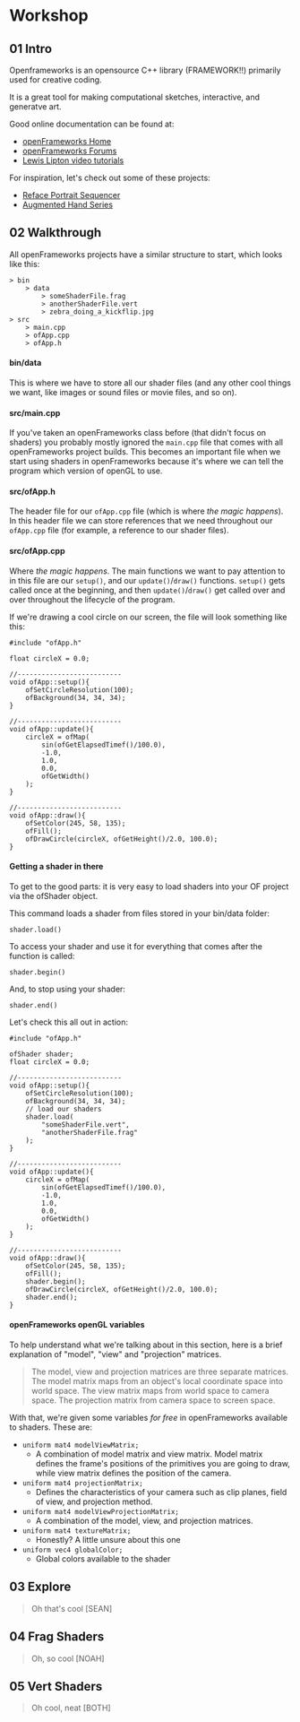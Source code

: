 # Workshop

## 01 Intro

Openframeworks is an opensource C++ library (FRAMEWORK!!) primarily used for creative coding.

It is a great tool for making computational sketches, interactive, and generatve art.

Good online documentation can be found at:

* [openFrameworks Home](https://openframeworks.cc)
* [openFrameworks Forums](https://forum.openframeworks.cc)
* [Lewis Lipton video tutorials](https://www.youtube.com/channel/UC8Wzk_R1GoPkPqLo-obU_kQ)

For inspiration, let's check out some of these projects:

* [Reface Portrait Sequencer](https://vimeo.com/2355887)
* [Augmented Hand Series](http://www.flong.com/projects/augmented-hand-series/)

## 02 Walkthrough

All openFrameworks projects have a similar structure to start, which looks like this:

```
> bin
	> data
		> someShaderFile.frag
		> anotherShaderFile.vert
		> zebra_doing_a_kickflip.jpg
> src
	> main.cpp
	> ofApp.cpp
	> ofApp.h
```

#### bin/data

This is where we have to store all our shader files (and any other cool things we want, like images or sound files or movie files, and so on).

#### src/main.cpp

If you've taken an openFrameworks class before (that didn't focus on shaders) you probably mostly ignored the `main.cpp` file that comes with all openFrameworks project builds. This becomes an important file when we start using shaders in openFrameworks because it's where we can tell the program which version of openGL to use.

#### src/ofApp.h

The header file for our `ofApp.cpp` file (which is where _the magic happens_). In this header file we can store references that we need throughout our `ofApp.cpp` file (for example, a reference to our shader files).

#### src/ofApp.cpp

Where _the magic happens_. The main functions we want to pay attention to in this file are our `setup()`, and our `update()`/`draw()` functions. `setup()` gets called once at the beginning, and then `update()`/`draw()` get called over and over throughout the lifecycle of the program.

If we're drawing a cool circle on our screen, the file will look something like this:

```
#include "ofApp.h"

float circleX = 0.0;

//--------------------------
void ofApp::setup(){
	ofSetCircleResolution(100);
	ofBackground(34, 34, 34);
}

//--------------------------
void ofApp::update(){
	circleX = ofMap(
		sin(ofGetElapsedTimef()/100.0),
		-1.0,
		1.0,
		0.0,
		ofGetWidth()
	);
}

//--------------------------
void ofApp::draw(){
	ofSetColor(245, 58, 135);
	ofFill();
	ofDrawCircle(circleX, ofGetHeight()/2.0, 100.0);
}
```

#### Getting a shader in there

To get to the good parts: it is very easy to load shaders into your OF project via the ofShader object.

This command loads a shader from files stored in your bin/data folder:

```
shader.load()
```

To access your shader and use it for everything that comes after the function is called: 

```
shader.begin()
```

And, to stop using your shader:
```
shader.end()
```

Let's check this all out in action:

```
#include "ofApp.h"

ofShader shader;
float circleX = 0.0;

//--------------------------
void ofApp::setup(){
	ofSetCircleResolution(100);
	ofBackground(34, 34, 34);
	// load our shaders
	shader.load(
		"someShaderFile.vert",
		"anotherShaderFile.frag"
	);
}

//--------------------------
void ofApp::update(){
	circleX = ofMap(
		sin(ofGetElapsedTimef()/100.0),
		-1.0,
		1.0,
		0.0,
		ofGetWidth()
	);
}

//--------------------------
void ofApp::draw(){
	ofSetColor(245, 58, 135);
	ofFill();
	shader.begin();
	ofDrawCircle(circleX, ofGetHeight()/2.0, 100.0);
	shader.end();
}
```

#### openFrameworks openGL variables

To help understand what we're talking about in this section, here is a brief explanation of "model", "view" and "projection" matrices.

> The model, view and projection matrices are three separate matrices. The model matrix maps from an object's local coordinate space into world space. The view matrix maps from world space to camera space. The projection matrix from camera space to screen space.

With that, we're given some variables *for free* in openFrameworks available to shaders. These are:

* `uniform mat4 modelViewMatrix;`
	* A combination of model matrix and view matrix. Model matrix defines the frame's positions of the primitives you are going to draw, while view matrix defines the position of the camera.
* `uniform mat4 projectionMatrix;`
	* Defines the characteristics of your camera such as clip planes, field of view, and projection method.
* `uniform mat4 modelViewProjectionMatrix;`
	* A combination of the model, view, and projection matrices. 
* `uniform mat4 textureMatrix;`
	* Honestly? A little unsure about this one
* `uniform vec4 globalColor;`
	* Global colors available to the shader

## 03 Explore

> Oh that's cool [SEAN]

## 04 Frag Shaders

> Oh, so cool [NOAH]

## 05 Vert Shaders

> Oh cool, neat [BOTH]
